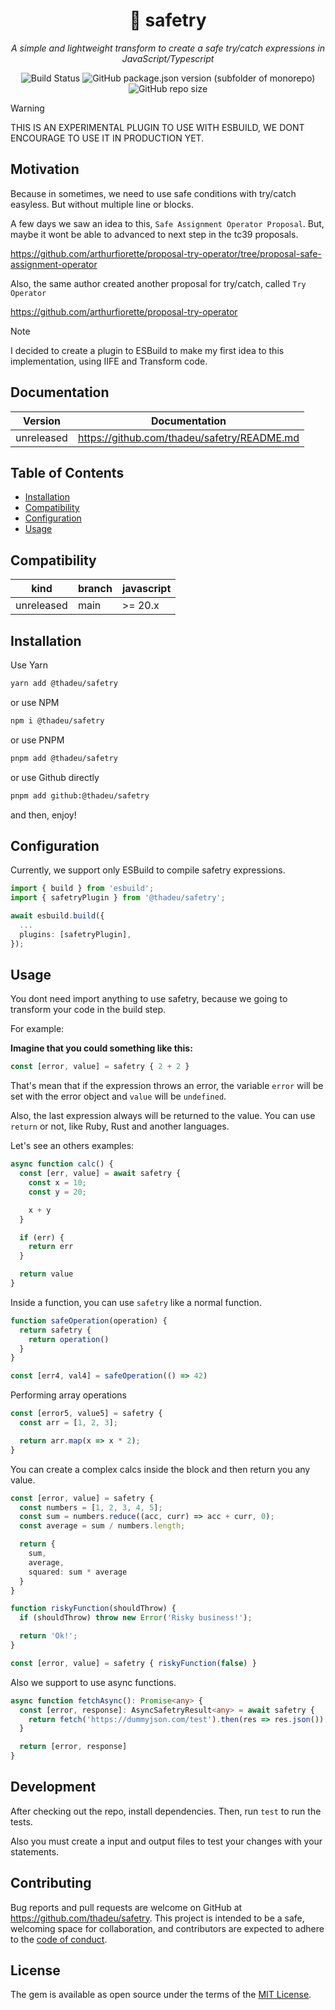 <p align="center">
  <h1 align="center">🛟 safetry</h1>
  <p align="center"><i>A simple and lightweight transform to create a safe try/catch expressions in JavaScript/Typescript</i></p>
</p>

<p align="center">
  <img alt="Build Status" src="https://github.com/thadeu/safetry/actions/workflows/ci.yml/badge.svg?cacheSeconds=0">  
  <img alt="GitHub package.json version (subfolder of monorepo)" src="https://img.shields.io/github/package-json/v/thadeu/sa🛟fetry?cacheSeconds=0">
  <img alt="GitHub repo size" src="https://img.shields.io/bundlephobia/min/%40thadeu%2Fsafetry?cacheSeconds=0">
</p>

> [!WARNING]
> THIS IS AN EXPERIMENTAL PLUGIN TO USE WITH ESBUILD, WE DONT ENCOURAGE TO USE IT IN PRODUCTION YET.

## Motivation

Because in sometimes, we need to use safe conditions with try/catch easyless. But without multiple line or blocks.

A few days we saw an idea to this, `Safe Assignment Operator Proposal`. But, maybe it wont be able to advanced to next step in the tc39 proposals.

https://github.com/arthurfiorette/proposal-try-operator/tree/proposal-safe-assignment-operator

Also, the same author created another proposal for try/catch, called `Try Operator`

https://github.com/arthurfiorette/proposal-try-operator

> [!NOTE]
> I decided to create a plugin to ESBuild to make my first idea to this implementation, using IIFE and Transform code.

## Documentation <!-- omit in toc -->

Version    | Documentation
---------- | -------------
unreleased | https://github.com/thadeu/safetry/README.md

## Table of Contents <!-- omit in toc -->
  - [Installation](#installation)
  - [Compatibility](#Ccmpatibility)
  - [Configuration](#configuration)
  - [Usage](#usage)

## Compatibility

| kind           | branch  | javascript         |
| -------------- | ------- | ------------------ |
| unreleased     | main    | >= 20.x |

## Installation

Use Yarn

```bash
yarn add @thadeu/safetry
```

or use NPM

```bash
npm i @thadeu/safetry
```

or use PNPM

```bash
pnpm add @thadeu/safetry
```

or use Github directly

```bash
pnpm add github:@thadeu/safetry
```

and then, enjoy!

## Configuration

Currently, we support only ESBuild to compile safetry expressions.

```ts
import { build } from 'esbuild';
import { safetryPlugin } from '@thadeu/safetry';

await esbuild.build({
  ...
  plugins: [safetryPlugin],
});
```

## Usage

You dont need import anything to use safetry, because we going to transform your code in the build step.

For example:

**Imagine that you could something like this:**

```ts
const [error, value] = safetry { 2 + 2 }
```

That's mean that if the expression throws an error, the variable `error` will be set with the error object and `value` will be `undefined`.

Also, the last expression always will be returned to the value. You can use `return` or not, like Ruby, Rust and another languages.

Let's see an others examples:

```ts
async function calc() {
  const [err, value] = await safetry {
    const x = 10;
    const y = 20;

    x + y
  }

  if (err) {
    return err
  }

  return value
}
```

Inside a function, you can use `safetry` like a normal function.

```ts
function safeOperation(operation) {
  return safetry {
    return operation()
  }
}

const [err4, val4] = safeOperation(() => 42)
```

Performing array operations

```ts
const [error5, value5] = safetry {
  const arr = [1, 2, 3];

  return arr.map(x => x * 2);
}
```

You can create a complex calcs inside the block and then return you any value.

```ts
const [error, value] = safetry {
  const numbers = [1, 2, 3, 4, 5];
  const sum = numbers.reduce((acc, curr) => acc + curr, 0);
  const average = sum / numbers.length;

  return {
    sum,
    average,
    squared: sum * average
  }
}
```

```ts
function riskyFunction(shouldThrow) {
  if (shouldThrow) throw new Error('Risky business!');

  return 'Ok!';
}

const [error, value] = safetry { riskyFunction(false) }
```

Also we support to use async functions.

```ts
async function fetchAsync(): Promise<any> {
  const [error, response]: AsyncSafetryResult<any> = await safetry {
    return fetch('https://dummyjson.com/test').then(res => res.json())
  }

  return [error, response]
}
```

## Development

After checking out the repo, install dependencies. Then, run `test` to run the tests.

Also you must create a input and output files to test your changes with your statements.

## Contributing

Bug reports and pull requests are welcome on GitHub at https://github.com/thadeu/safetry. This project is intended to be a safe, welcoming space for collaboration, and contributors are expected to adhere to the [code of conduct](https://github.com/thadeu/safetry/blob/master/CODE_OF_CONDUCT.md).


## License

The gem is available as open source under the terms of the [MIT License](https://opensource.org/licenses/MIT).
